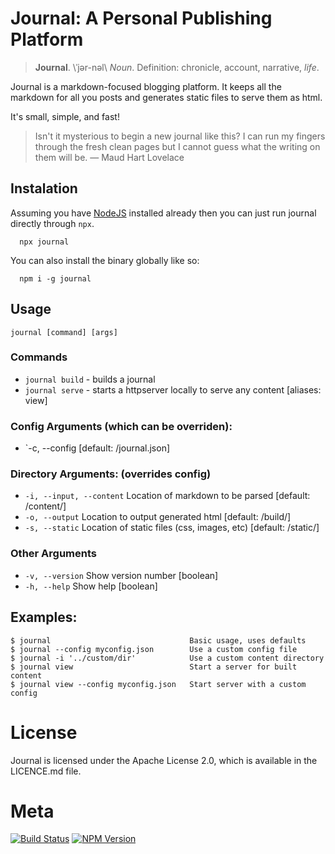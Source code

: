 # Journal: A Personal Publishing Platform

> **Journal**. \ˈjər-nəl\ _Noun_. Definition: chronicle, account, narrative, _life_.

Journal is a markdown-focused blogging platform. It keeps all the markdown for all you posts and generates static files to serve them as html.

It's small, simple, and fast!

> Isn't it mysterious to begin a new journal like this? I can run my fingers through the fresh clean pages but I cannot guess what the writing on them will be.
> ― Maud Hart Lovelace

## Instalation

Assuming you have [NodeJS](http://nodejs.org) installed already then you can just run journal directly through `npx`.

```Shell
  npx journal
```

You can also install the binary globally like so:

```Shell
  npm i -g journal
```
## Usage

`journal [command] [args]`

### Commands
 * `journal build` - builds a journal
 * `journal serve` - starts a httpserver locally to serve any content [aliases: view]

### Config Arguments (which can be overriden):
 * `-c, --config [default: <current dir>/journal.json]

### Directory Arguments: (overrides config)
 * `-i, --input, --content` Location of markdown to be parsed [default: <current dir>/content/]
 * `-o, --output` Location to output generated html [default: <current dir>/build/]
 * `-s, --static` Location of static files (css, images, etc) [default: <current dir>/static/]

### Other Arguments
 * `-v, --version` Show version number [boolean]
 * `-h, --help` Show help [boolean]

## Examples:
```
$ journal                               Basic usage, uses defaults
$ journal --config myconfig.json        Use a custom config file
$ journal -i '../custom/dir'            Use a custom content directory
$ journal view                          Start a server for built content
$ journal view --config myconfig.json   Start server with a custom config
```
# License
Journal is licensed under the Apache License 2.0, which is available in the LICENCE.md file.

# Meta
[![Build Status](https://api.travis-ci.org/abritinthebay/journal.png)](https://travis-ci.org/abritinthebay/journal)
[![NPM Version](https://badge.fury.io/js/journal.png)](http://badge.fury.io/js/journal)
